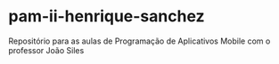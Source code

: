# pam-ii-henrique-sanchez

Repositório para as aulas de Programação de Aplicativos Mobile com o professor João Siles
